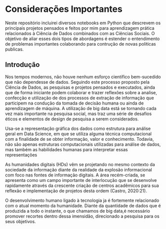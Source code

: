 # Considerações Importantes

Neste repositório incluirei diversos notebooks em Python que descrevem os principais projetos pensados e feitos por mim para aprendizagem prática relacionados à Ciência de Dados combinados com as Ciências Sociais. O objetivo de aliar esses dois tipos de abordagens é estender o entendimento de problemas importantes colaborando para contrução de novas politicas publicas.

## Introdução

Nos tempos modernos, não houve nenhum esforço científico bem-sucedido que não dependesse de dados. Seguindo este processo proposto pela Ciência de Dados, as pesquisas e projetos pensados e executados, ainda que de forma iniciante podem colaborar e trazer reflexões sobre a analise, confecção e utilização de  dos processos de extração de informação que participem na condução da tomada de decisão humana ou ainda de aprendizagem de máquina. A utilização de big data está se tornando cada vez mais importante na pesquisa social, mas traz uma série de desafios éticos e elementos de design de pesquisa a serem considerados.

Usa-se a representação gráfica dos dados como estrutura para análise geral em Data Science, em que se utiliza   alguma   técnica   computacional   com   a   finalidade   de   se   obter   informação, valor   e conhecimento.  Todavia,  não  são apenas  estruturas  computacionais  utilizadas  para  análise  de dados, mas também as habilidades humanas para interpretar essas representações

As  humanidades  digitais (HDs)  vêm  se  projetando  no  mesmo  contexto  da  sociedade  da informação  diante  da  realidade  da  explosão  informacional  com  foco  nas  fontes  de  informação digitais.  A  área  recém-criada,  se  apresenta  como  um  campo  importante  de  interlocução  que  se desenvolve  rapidamente  através da  crescente criação de centros acadêmicos para sua  reflexão e implementação de projetos desta ordem (Castro, 2020:21).

O desenvolvimento humano ligado à tecnologia ja é fortemente relacionado com o atual momento da humanidade. Diante da quantidade de dados que é produzida a todo o instante, o que chamamos de big data,é necessário promover recortes dentro dessa imensidão, direcionado a pesquisa para os seus objetivos.

##
